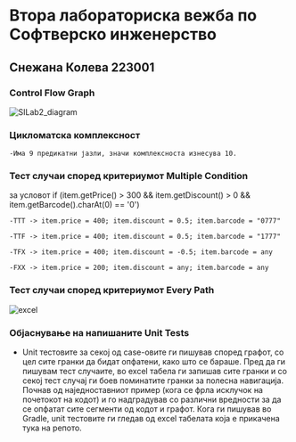 # Втора лабораториска вежба по Софтверско инженерство
## Снежана Колева 223001

### Control Flow Graph

![SILab2_diagram](https://github.com/kolevas/SI_2024_lab2_223001/assets/138041443/dad31c36-d284-4699-80ce-1b1d48e657d9)


### Цикломатска комплексност
   
   	-Има 9 предикатни јазли, значи комплексноста изнесува 10.

### Тест случаи според критериумот Multiple Condition

за условот if (item.getPrice() > 300 && item.getDiscount() > 0 && item.getBarcode().charAt(0) == '0')
   
	-TTT -> item.price = 400; item.discount = 0.5; item.barcode = "0777"

	-TTF -> item.price = 400; item.discount = 0.5; item.barcode = "1777"

 	-TFX -> item.price = 400; item.discount = -0.5; item.barcode = any
	
 	-FXX -> item.price = 200; item.discount = any; item.barcode = any

### Тест случаи според критериумот Every Path


![excel](https://github.com/kolevas/SI_2024_lab2_223001/assets/138041443/d3f1c4b7-9fa2-416f-b987-60effd20cd1e)
  
  
### Објаснување на напишаните Unit Tests

- Unit тестовите за секој од case-овите ги пишував според графот, со цел сите гранки да бидат опфатени, како што се бараше. Пред да ги пишувам тест случаите, во excel табела ги запишав сите гранки и со секој тест случај ги боев поминатите гранки за полесна навигација. Почнав од наједноставниот пример (кога се фрла исклучок на почетокот на кодот) и го надградував со различни вредности за да се опфатат сите сегменти од кодот и графот. Кога ги пишував во Gradle, unit тестовите ги гледав од excel табелата која е прикачена тука на репото.

